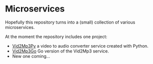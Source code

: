 # Microservices

Hopefully this repository turns into a (small) collection of various microservices.

At the moment the repository includes one project:
* [Vid2Mp3Py](/vid2mp3py/) a video to audio converter service created with Python.
* [Vid2Mp3Go](/vid2mp3go/) Go version of the Vid2Mp3 service.
* New one coming...
